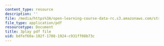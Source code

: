 ```yaml
---
content_type: resource
description: ''
file: /media/https%3A/open-learning-course-data-rc.s3.amazonaws.com/sts-081-innovation-systems-for-science-technology-energy-manufacturing-and-health-spring-2017/bdfef60a102f17081924c931ff08b73c_Rs3Ll0KYfcA.pdf
file_type: application/pdf
resourcetype: Document
title: 3play pdf file
uid: bdfef60a-102f-1708-1924-c931ff08b73c
---
```

